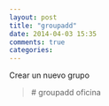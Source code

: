 ```yaml
---
layout: post
title: "groupadd"
date: 2014-04-03 15:35
comments: true
categories: 
---
```

Crear un nuevo grupo

>\# groupadd oficina

